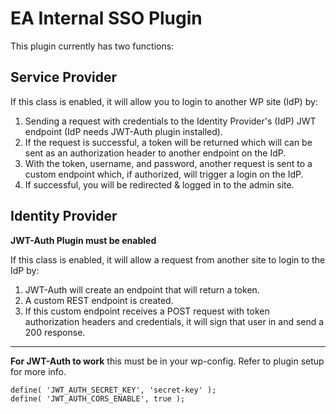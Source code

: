 # EA Internal SSO Plugin

This plugin currently has two functions:

## Service Provider
If this class is enabled, it will allow you to login to another WP site (IdP) by:

1. Sending a request with credentials to the Identity Provider's (IdP) JWT endpoint (IdP needs JWT-Auth plugin installed).
2. If the request is successful, a token will be returned which will can be sent as an authorization header to another endpoint on the IdP.
3. With the token, username, and password, another request is sent to a custom endpoint which, if authorized, will trigger a login on the IdP.
4. If successful, you will be redirected & logged in to the admin site.

## Identity Provider
**JWT-Auth Plugin must be enabled**

If this class is enabled, it will allow a request from another site to login to the IdP by:

1. JWT-Auth will create an endpoint that will return a token.
2. A custom REST endpoint is created.
3. If this custom endpoint receives a POST request with token authorization headers and credentials, it will sign that user in and send a 200 response.

---

**For JWT-Auth to work** this must be in your wp-config. Refer to plugin setup for more info.
```
define( 'JWT_AUTH_SECRET_KEY', 'secret-key' );
define( 'JWT_AUTH_CORS_ENABLE', true );
```